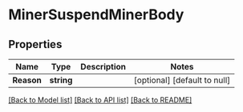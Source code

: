 # MinerSuspendMinerBody

## Properties
Name | Type | Description | Notes
------------ | ------------- | ------------- | -------------
**Reason** | **string** |  | [optional] [default to null]

[[Back to Model list]](../README.md#documentation-for-models) [[Back to API list]](../README.md#documentation-for-api-endpoints) [[Back to README]](../README.md)

